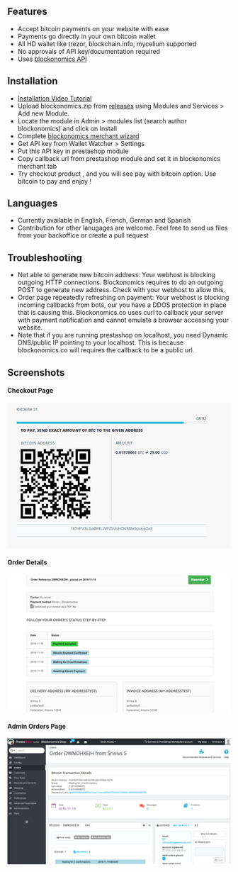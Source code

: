 Features
--------
- Accept bitcoin payments on your website with ease
- Payments go directly in your own bitcoin wallet
- All HD wallet like trezor, blockchain.info, mycelium supported
- No approvals of API key/documentation required
- Uses [blockonomics API](https://www.blockonomics.co/views/api.html)


Installation
-----------------
- [Installation Video Tutorial](https://www.youtube.com/watch?v=NlfsejbkLNk)
- Upload blockonomics.zip from [releases](https://github.com/blockonomics/prestashop-plugin/releases) using Modules and Services > Add new Module.
- Locate the module in Admin > modules list (search author blockonomics) and click on Install
- Complete [blockonomics merchant wizard](https://www.blockonomics.co/merchants) 
- Get API key from Wallet Watcher > Settings
- Put this API key in prestashop module 
- Copy callback url from prestashop module and set it in blockonomics merchant tab
- Try checkout product , and you will see pay with bitcoin option. Use bitcoin to pay and enjoy !

Languages
-------------
- Currently available in English, French, German and Spanish
- Contribution for other lanugages are welcome. Feel free to send us files from your backoffice or create a pull request


Troubleshooting
-----------------
- Not able to generate new bitcoin address: Your webhost is blocking outgoing HTTP connections. Blockonomics requires to do an outgoing POST to generate new address. Check with your webhost to allow this.
- Order page repeatedly refreshing on payment: Your webhost is blocking incoming callbacks from bots, our you have a DDOS protection in place that is causing this. Blockonomics.co uses curl to callback your server with payment notification and cannot emulate a browser accessing your website.
- Note that if you are running prestashop on localhost, you need Dynamic DNS/public IP pointing to your localhost.
This is because blockonomics.co will requires the callback to be a public url.

Screenshots
-----------------
#### Checkout Page 
![checkout page](views/img/screenshot-3.png)
#### Order Details 
![order details](views/img/screenshot-2.png)
#### Admin Orders Page 
![admin orders page](views/img/screenshot-1.png)
